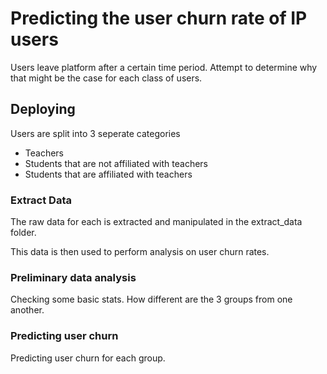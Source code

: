 # Predicting the user churn rate of IP users

Users leave platform after a certain time period. Attempt to determine why that might be the case for each class of users. 

## Deploying

Users are split into 3 seperate categories 

* Teachers
* Students that are not affiliated with teachers
* Students that are affiliated with teachers

### Extract Data

The raw data for each is extracted and manipulated in the extract_data folder.

This data is then used to perform analysis on user churn rates. 

### Preliminary data analysis

Checking some basic stats.
How different are the 3 groups from one another.

### Predicting user churn

Predicting user churn for each group.





